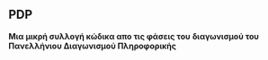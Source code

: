 ## PDP ##

**Μια μικρή συλλογή κώδικα απο τις φάσεις του** 
**διαγωνισμού του Πανελλήνιου Διαγωνισμού Πληροφορικής**
